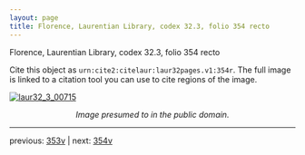 ```yaml
---
layout: page
title: Florence, Laurentian Library, codex 32.3, folio 354 recto
---
```


Florence, Laurentian Library, codex 32.3, folio 354 recto

Cite this object as `urn:cite2:citelaur:laur32pages.v1:354r`.  The full image is linked to a citation tool you can use to cite regions of the image.

[![laur32_3_00715](http://www.homermultitext.org/iipsrv?IIIF=/project/homer/pyramidal/deepzoom/citelaur/laur32imgs/v1/laur32_3_00715.tif/full/800,/0/default.jpg)](http://www.homermultitext.org/ict2/?urn=urn:cite2:citelaur:laur32imgs.v1:laur32_3_00715) 

<p style="text-align: center; font-style: italic;">Image presumed to in the public domain.</p>

---

previous: [353v](../353v/) | next: [354v](../354v/)